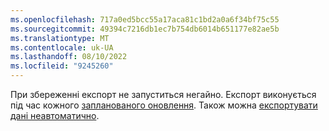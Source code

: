 ```yaml
---
ms.openlocfilehash: 717a0ed5bcc55a17aca81c1bd2a0a6f34bf75c55
ms.sourcegitcommit: 49394c7216db1ec7b754db6014b651177e82ae5b
ms.translationtype: MT
ms.contentlocale: uk-UA
ms.lasthandoff: 08/10/2022
ms.locfileid: "9245260"
---
```

При збереженні експорт не запуститься негайно. Експорт виконується під час кожного [запланованого оновлення](../schedule-refresh.md). Також можна [експортувати дані неавтоматично](../export-destinations.md#run-exports-on-demand).